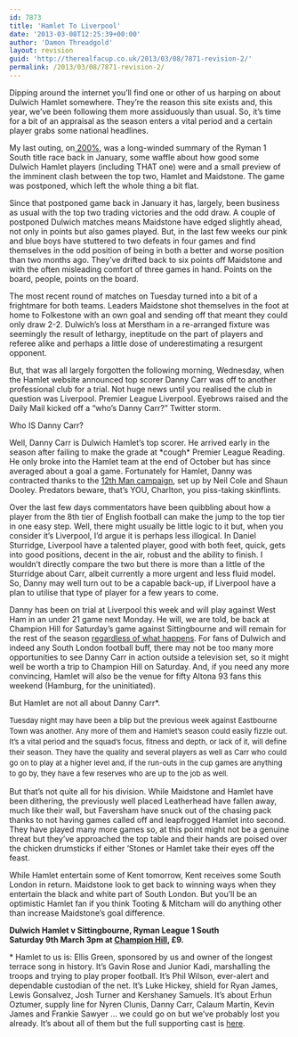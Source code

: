 ```yaml
---
id: 7873
title: 'Hamlet To Liverpool'
date: '2013-03-08T12:25:39+00:00'
author: 'Damon Threadgold'
layout: revision
guid: 'http://therealfacup.co.uk/2013/03/08/7871-revision-2/'
permalink: /2013/03/08/7871-revision-2/
---
```


Dipping around the internet you’ll find one or other of us harping on about Dulwich Hamlet somewhere. They’re the reason this site exists and, this year, we’ve been following them more assiduously than usual. So, it’s time for a bit of an appraisal as the season enters a vital period and a certain player grabs some national headlines.

My last outing, on[ 200%](http://www.twohundredpercent.net/?p=21642), was a long-winded summary of the Ryman 1 South title race back in January, some waffle about how good some Dulwich Hamlet players (including THAT one) were and a small preview of the imminent clash between the top two, Hamlet and Maidstone. The game was postponed, which left the whole thing a bit flat.

Since that postponed game back in January it has, largely, been business as usual with the top two trading victories and the odd draw. A couple of postponed Dulwich matches means Maidstone have edged slightly ahead, not only in points but also games played. But, in the last few weeks our pink and blue boys have stuttered to two defeats in four games and find themselves in the odd position of being in both a better and worse position than two months ago. They’ve drifted back to six points off Maidstone and with the often misleading comfort of three games in hand. Points on the board, people, points on the board.

The most recent round of matches on Tuesday turned into a bit of a frightmare for both teams. Leaders Maidstone shot themselves in the foot at home to Folkestone with an own goal and sending off that meant they could only draw 2-2. Dulwich’s loss at Merstham in a re-arranged fixture was seemingly the result of lethargy, ineptitude on the part of players and referee alike and perhaps a little dose of underestimating a resurgent opponent.

But, that was all largely forgotten the following morning, Wednesday, when the Hamlet website announced top scorer Danny Carr was off to another professional club for a trial. Not huge news until you realised the club in question was Liverpool. Premier League Liverpool. Eyebrows raised and the Daily Mail kicked off a “who’s Danny Carr?” Twitter storm.

Who IS Danny Carr?

Well, Danny Carr is Dulwich Hamlet’s top scorer. He arrived early in the season after failing to make the grade at \*cough\* Premier League Reading. He only broke into the Hamlet team at the end of October but has since averaged about a goal a game. Fortunately for Hamlet, Danny was contracted thanks to the [12th Man campaign](https://www.facebook.com/DulwichHamletFc12thMan), set up by Neil Cole and Shaun Dooley. Predators beware, that’s YOU, Charlton, you piss-taking skinflints.

Over the last few days commentators have been quibbling about how a player from the 8th tier of English football can make the jump to the top tier in one easy step. Well, there might usually be little logic to it but, when you consider it’s Liverpool, I’d argue it is perhaps less illogical. In Daniel Sturridge, Liverpool have a talented player, good with both feet, quick, gets into good positions, decent in the air, robust and the ability to finish. I wouldn’t directly compare the two but there is more than a little of the Sturridge about Carr, albeit currently a more urgent and less fluid model. So, Danny may well turn out to be a capable back-up, if Liverpool have a plan to utilise that type of player for a few years to come.

Danny has been on trial at Liverpool this week and will play against West Ham in an under 21 game next Monday. He will, we are told, be back at Champion Hill for Saturday’s game against Sittingbourne and will remain for the rest of the season [regardless of what happens](http://www.pitchero.com/clubs/dulwichhamlet/news/gavin-speaks-to-the-officlal-w-885938.html). For fans of Dulwich and indeed any South London football buff, there may not be too many more opportunities to see Danny Carr in action outside a television set, so it might well be worth a trip to Champion Hill on Saturday. And, if you need any more convincing, Hamlet will also be the venue for fifty Altona 93 fans this weekend (Hamburg, for the uninitiated).

But Hamlet are not all about Danny Carr\*.

<span style="font-size: 13px; line-height: 19px;">Tuesday night may have been a blip but the previous week against Eastbourne Town was another. Any more of them and Hamlet’s season could easily fizzle out. It’s a vital period and the squad’s focus, fitness and depth, or lack of it, will define their season. They have the quality and several players as well as Carr who could go on to play at a higher level and, if the run-outs in the cup games are anything to go by, they have a few reserves who are up to the job as well.</span>

But that’s not quite all for his division. While Maidstone and Hamlet have been dithering, the previously well placed Leatherhead have fallen away, much like their wall, but Faversham have snuck out of the chasing pack thanks to not having games called off and leapfrogged Hamlet into second. They have played many more games so, at this point might not be a genuine threat but they’ve approached the top table and their hands are poised over the chicken drumsticks if either ‘Stones or Hamlet take their eyes off the feast.

While Hamlet entertain some of Kent tomorrow, Kent receives some South London in return. Maidstone look to get back to winning ways when they entertain the black and white part of South London. But you’ll be an optimistic Hamlet fan if you think Tooting &amp; Mitcham will do anything other than increase Maidstone’s goal difference.

**Dulwich Hamlet v Sittingbourne, Ryman League 1 South**  
 **Saturday 9th March 3pm at [Champion Hill](https://maps.google.co.uk/maps?q=Dulwich+Hamlet,+Edgar+Kail+Way,+London&hl=en&ll=51.465585,-0.080423&spn=0.010534,0.022745&sll=52.8382,-2.327815&sspn=5.230364,11.645508&oq=dulwich+ham&hq=Dulwich+Hamlet,&hnear=Edgar+Kail+Way,+London+Borough+of+Southwark,+Lo), £9.**

\* Hamlet to us is: Ellis Green, sponsored by us and owner of the longest terrace song in history. It’s Gavin Rose and Junior Kadi, marshalling the troops and trying to play proper football. It’s Phil Wilson, ever-alert and dependable custodian of the net. It’s Luke Hickey, shield for Ryan James, Lewis Gonsalvez, Josh Turner and Kershaney Samuels. It’s about Erhun Oztumer, supply line for Nyren Clunis, Danny Carr, Calaum Martin, Kevin James and Frankie Sawyer … we could go on but we’ve probably lost you already. It’s about all of them but the full supporting cast is [here](http://www.pitchero.com/clubs/dulwichhamlet/s/statistics-56196.html).